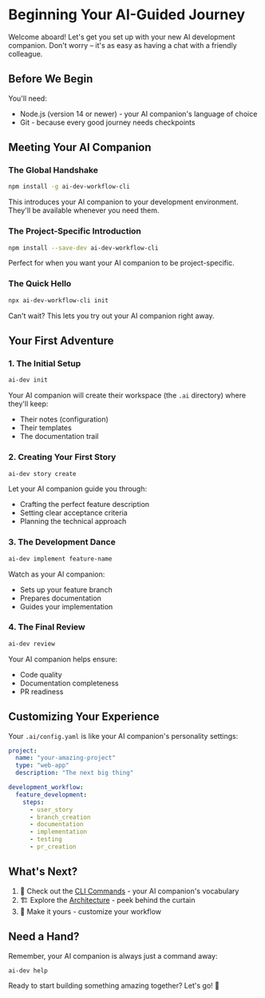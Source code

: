 # Beginning Your AI-Guided Journey

Welcome aboard! Let's get you set up with your new AI development companion. Don't worry – it's as easy as having a chat with a friendly colleague.

## Before We Begin

You'll need:
- Node.js (version 14 or newer) - your AI companion's language of choice
- Git - because every good journey needs checkpoints

## Meeting Your AI Companion

### The Global Handshake
```bash
npm install -g ai-dev-workflow-cli
```
This introduces your AI companion to your development environment. They'll be available whenever you need them.

### The Project-Specific Introduction
```bash
npm install --save-dev ai-dev-workflow-cli
```
Perfect for when you want your AI companion to be project-specific.

### The Quick Hello
```bash
npx ai-dev-workflow-cli init
```
Can't wait? This lets you try out your AI companion right away.

## Your First Adventure

### 1. The Initial Setup
```bash
ai-dev init
```
Your AI companion will create their workspace (the `.ai` directory) where they'll keep:
- Their notes (configuration)
- Their templates
- The documentation trail

### 2. Creating Your First Story
```bash
ai-dev story create
```
Let your AI companion guide you through:
- Crafting the perfect feature description
- Setting clear acceptance criteria
- Planning the technical approach

### 3. The Development Dance
```bash
ai-dev implement feature-name
```
Watch as your AI companion:
- Sets up your feature branch
- Prepares documentation
- Guides your implementation

### 4. The Final Review
```bash
ai-dev review
```
Your AI companion helps ensure:
- Code quality
- Documentation completeness
- PR readiness

## Customizing Your Experience

Your `.ai/config.yaml` is like your AI companion's personality settings:
```yaml
project:
  name: "your-amazing-project"
  type: "web-app"
  description: "The next big thing"

development_workflow:
  feature_development:
    steps:
      - user_story
      - branch_creation
      - documentation
      - implementation
      - testing
      - pr_creation
```

## What's Next?

1. 🎯 Check out the [CLI Commands](commands.md) - your AI companion's vocabulary
2. 🏗️ Explore the [Architecture](architecture.md) - peek behind the curtain
3. 🎨 Make it yours - customize your workflow

## Need a Hand?

Remember, your AI companion is always just a command away:
```bash
ai-dev help
```

Ready to start building something amazing together? Let's go! 🚀
